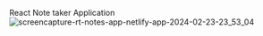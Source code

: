 React Note taker Application
![screencapture-rt-notes-app-netlify-app-2024-02-23-23_53_04](https://github.com/VRashi16/note-taker-react/assets/42666448/14309637-41bb-4c57-b014-49e4c6f2e474)


